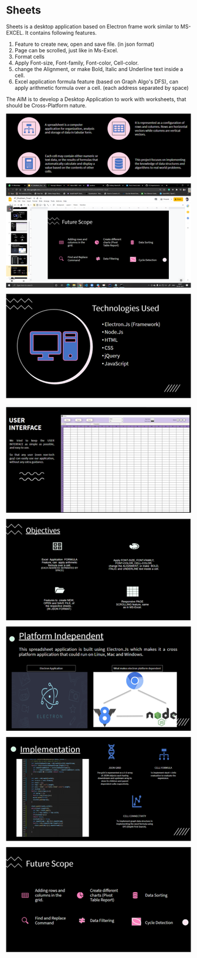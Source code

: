 # Sheets
Sheets is a desktop application based on Electron frame work similar to MS-EXCEL. It contains following features.

1) Feature to create new, open and save file. (in json format)
2) Page can be scrolled, just like in Ms-Excel.
3) Format cells
4) Apply Font-size, Font-family, Font-color, Cell-color.
5) change the Alignment, or make Bold, Italic and Underline text inside a cell.
6) Excel application formula feature (based on Graph Algo's DFS), can apply arithmetic formula over a cell. (each address separated by space)

The AIM is to develop a  Desktop Application to work with worksheets, that should be  Cross-Platform nature.


![Alt text](/images/1.png?raw=true "Optional Title")


![Alt text](/images/2.png?raw=true "Optional Title")


![Alt text](/images/3.png?raw=true "Optional Title")


![Alt text](/images/4.png?raw=true "Optional Title")


![Alt text](/images/5.png?raw=true "Optional Title")


![Alt text](/images/6.png?raw=true "Optional Title")


![Alt text](/images/7.png?raw=true "Optional Title")


![Alt text](/images/8.png?raw=true "Optional Title")

